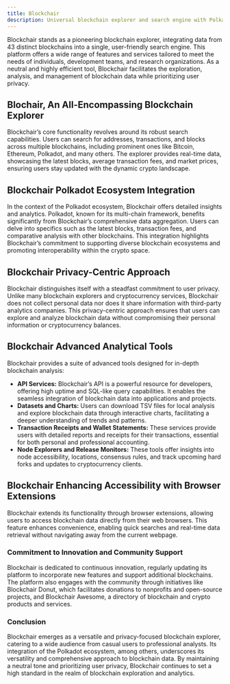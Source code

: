 ```yaml
---
title: Blockchair
description: Universal blockchain explorer and search engine with Polkadot support.
---
```


Blockchair stands as a pioneering blockchain explorer, integrating data from 43 distinct blockchains into a single, user-friendly search engine. This platform offers a wide range of features and services tailored to meet the needs of individuals, development teams, and research organizations. As a neutral and highly efficient tool, Blockchair facilitates the exploration, analysis, and management of blockchain data while prioritizing user privacy.

## Blochair, An All-Encompassing Blockchain Explorer
Blockchair’s core functionality revolves around its robust search capabilities. Users can search for addresses, transactions, and blocks across multiple blockchains, including prominent ones like Bitcoin, Ethereum, Polkadot, and many others. The explorer provides real-time data, showcasing the latest blocks, average transaction fees, and market prices, ensuring users stay updated with the dynamic crypto landscape.

## Blockchair Polkadot Ecosystem Integration
In the context of the Polkadot ecosystem, Blockchair offers detailed insights and analytics. Polkadot, known for its multi-chain framework, benefits significantly from Blockchair’s comprehensive data aggregation. Users can delve into specifics such as the latest blocks, transaction fees, and comparative analysis with other blockchains. This integration highlights Blockchair’s commitment to supporting diverse blockchain ecosystems and promoting interoperability within the crypto space.

## Blockchair Privacy-Centric Approach
Blockchair distinguishes itself with a steadfast commitment to user privacy. Unlike many blockchain explorers and cryptocurrency services, Blockchair does not collect personal data nor does it share information with third-party analytics companies. This privacy-centric approach ensures that users can explore and analyze blockchain data without compromising their personal information or cryptocurrency balances.

## Blockchair Advanced Analytical Tools
Blockchair provides a suite of advanced tools designed for in-depth blockchain analysis:
- **API Services:** Blockchair’s API is a powerful resource for developers, offering high uptime and SQL-like query capabilities. It enables the seamless integration of blockchain data into applications and projects.
- **Datasets and Charts:** Users can download TSV files for local analysis and explore blockchain data through interactive charts, facilitating a deeper understanding of trends and patterns.
- **Transaction Receipts and Wallet Statements:** These services provide users with detailed reports and receipts for their transactions, essential for both personal and professional accounting.
- **Node Explorers and Release Monitors:** These tools offer insights into node accessibility, locations, consensus rules, and track upcoming hard forks and updates to cryptocurrency clients.

## Blockchair Enhancing Accessibility with Browser Extensions
Blockchair extends its functionality through browser extensions, allowing users to access blockchain data directly from their web browsers. This feature enhances convenience, enabling quick searches and real-time data retrieval without navigating away from the current webpage.

### Commitment to Innovation and Community Support
Blockchair is dedicated to continuous innovation, regularly updating its platform to incorporate new features and support additional blockchains. The platform also engages with the community through initiatives like Blockchair Donut, which facilitates donations to nonprofits and open-source projects, and Blockchair Awesome, a directory of blockchain and crypto products and services.

### Conclusion
Blockchair emerges as a versatile and privacy-focused blockchain explorer, catering to a wide audience from casual users to professional analysts. Its integration of the Polkadot ecosystem, among others, underscores its versatility and comprehensive approach to blockchain data. By maintaining a neutral tone and prioritizing user privacy, Blockchair continues to set a high standard in the realm of blockchain exploration and analytics.
